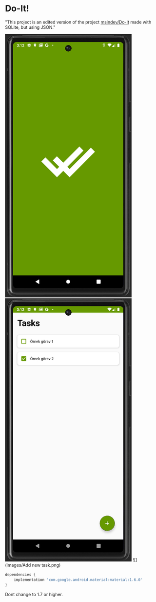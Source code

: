 # Do-It!

"This project is an edited version of the project [msindev/Do-It](https://github.com/msindev/Do-It) made with SQLite, but using JSON."

![](images/Splash.png)
![](images/main.png)
![](images/Add new task.png)

```groovy
dependencies {
    implementation 'com.google.android.material:material:1.6.0'
}
```

Dont change to 1.7 or higher.